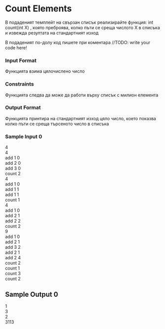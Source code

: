 # Count Elements

В подаденият темплейт на свързан списък реализирайте функция: int count(int X) , която преброява, колко пъти се среща числото Х в списъка и извежда резултата на стандартният изход

В подаденият по-долу код пишете при коментара //TODO: write your code here!

### Input Format

Функцията взима цялочислено число

### Constraints

Функцията следва да може да работи върху списък с милион елемента

### Output Format

Функцията принтира на стандартният изход цяло число, което показва колко пъти се среща търсеното число в списъка

### Sample Input 0

4 <br>
4 <br>
add 1 0 <br>
add 2 0 <br>
add 3 0 <br>
count 2 <br>
4 <br>
add 1 0 <br>
add 1 1 <br>
add 1 1 <br>
count 1 <br>
4 <br>
add 1 0 <br>
add 2 1 <br>
add 2 2 <br>
count 2 <br>
9 <br>
add 1 0 <br>
add 2 1 <br>
add 3 2 <br>
add 2 1 <br>
add 2 4 <br>
count 2 <br>
count 1 <br>
count 3 <br>
count 2 

## Sample Output 0

1 <br>
3 <br>
2 <br>
3113

